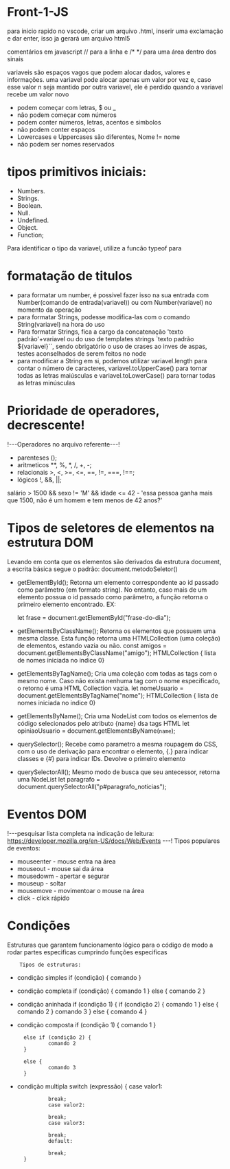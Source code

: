 # Front-1-JS

para inicio rapido no vscode, criar um arquivo .html, inserir uma exclamação e dar enter, isso ja gerará um arquivo html5

comentários em javascript // para a linha e /* */ para uma área dentro dos sinais

variaveis são espaços vagos que podem alocar dados, valores e informações. uma variavel pode alocar apenas um valor por vez e, caso esse valor n seja mantido por outra variavel, ele é perdido quando a variavel recebe um valor novo
- podem começar com letras, $ ou _
- não podem começar com números
- podem conter números, letras, acentos e simbolos
- não podem conter espaços
- Lowercases e Uppercases são diferentes, Nome != nome
- não podem ser nomes reservados

# tipos primitivos iniciais:
- Numbers.
- Strings.
- Boolean.
- Null.
- Undefined.
- Object. 
- Function;

 Para identificar o tipo da variavel, utilize a funcão typeof para

# formatação de titulos

- para formatar um number, é possivel fazer isso na sua entrada com Number(comando de entrada(variavel)) ou com Number(variavel) no momento da operação
- para formatar Strings, podesse modifica-las com o comando String(variavel) na hora do uso
- Para formatar Strings, fica a cargo da concatenação 'texto padrão'+variavel ou do uso de templates strings `texto padrão ${variavel}``, sendo obrigatório o uso de crases ao inves de aspas, testes aconselhados de serem feitos no node
- para modificar a String em si, podemos utilizar variavel.length para contar o número de caracteres, variavel.toUpperCase() para tornar todas as letras maiúsculas e variavel.toLowerCase() para tornar todas as letras minúsculas

# Prioridade de operadores, decrescente!
!---Operadores no arquivo referente---!

- parenteses ();
- aritmeticos **, %, *, /, +, -;
- relacionais >, <, >=, <=, ==, !=, ===, !==;
- lógicos !, &&, ||;

salário > 1500 && sexo != 'M' && idade <= 42 - 'essa pessoa ganha mais que 1500, não é um homem e tem menos de 42 anos?'

# Tipos de seletores de elementos na estrutura DOM
Levando em conta que os elementos são derivados da estrutura document, a escrita básica segue o padrão: 
    document.metodoSeletor()

- getElementById(); Retorna um elemento correspondente ao id passado como parâmetro (em formato string). No entanto, caso mais de um elemento possua o id passado como parâmetro, a função retorna o primeiro elemento encontrado. EX:
        <div id = "frase-motivacional" class = "conteudo">
        let frase = document.getElementById("frase-do-dia");

- getElementsByClassName(); Retorna os elementos que possuem uma mesma classe. Esta função retorna uma HTMLCollection (uma coleção) de elementos, estando vazia ou não.
        const amigos = document.getElementsByClassName("amigo");
        HTMLCollection { lista de nomes iniciada no indice 0}

- getElementsByTagName(); Cria uma coleção com todas as tags com o mesmo nome. Caso não exista nenhuma tag com o nome especificado, o retorno é uma HTML Collection vazia.
        let nomeUsuario = document.getElementsByTagName("nome");
        HTMLCollection { lista de nomes iniciada no indice 0}

- getElementsByName(); Cria uma NodeList com todos os elementos de código selecionados pelo atributo {name} dsa tags HTML
        let opiniaoUsuario = document.getElementsByName(`name`);

- querySelector(); Recebe como parametro a mesma roupagem do CSS, com o uso de derivação para encontrar o elemento, {.} para indicar classes e {#} para indicar IDs. Devolve o primeiro elemento

- querySelectorAll(); Mesmo modo de busca que seu antecessor, retorna uma NodeList
        let paragrafo = document.querySelectorAll("p#paragrafo_noticias");

# Eventos DOM
!---pesquisar lista completa na indicação de leitura: https://developer.mozilla.org/en-US/docs/Web/Events ---!
        Tipos populares de eventos:
- mouseenter - mouse entra na área
- mouseout - mouse sai da área
- mousedowm - apertar e segurar
- mouseup - soltar
- mousemove - movimentoar o mouse na área
- click - click rápido

# Condições
Estruturas que garantem funcionamento lógico para o código de modo a rodar partes especificas cumprindo funções especificas

        Tipos de estruturas:
- condição simples
        if (condição) {
                comando
}

- condição completa
        if (condição) {
                comando 1
}       else {
                comando 2
}

- condição aninhada
        if (condição 1) {
                if (condição 2) {
                        comando 1
                }
                else {
                        comando 2 
                }
                comando 3
}       else {
                comando 4
}

- condição composta
        if (condição 1) {
                comando 1
        }

        else if (condição 2) {
                comando 2
        }

        else {
                comando 3
        }

- condição multipla
        switch (expressão) {
                case valor1:

                break;
                case valor2:

                break;
                case valor3:
        
                break;
                default:

                break;        
        }